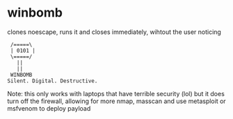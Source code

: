 # winbomb
clones noescape, runs it and closes immediately, wihtout the user noticing
   
     /=====\
     | 0101 |
     \=====/
       || 
       || 
     WINBOMB
    Silent. Digital. Destructive.

Note: this only works with laptops that have terrible security (lol) but it does turn off the firewall, allowing for more nmap, masscan and use metasploit or msfvenom to deploy payload
